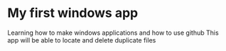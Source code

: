 # My first windows app
 Learning how to make windows applications and how to use github
This app will be able to locate and delete duplicate files
